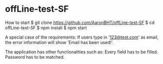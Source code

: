 # offLine-test-SF

How to start
$ git clone https://github.com/AaronBHT/offLine-test-SF
$ cd offLine-test-SF
$ npm install
$ npm start


A special case of the requirements:
If users type in '123@test.com' as email, the error information will show 'Email has been used!'.

The application has other functionalities such as:
Every field has to be filled.
Password has to be matched.
